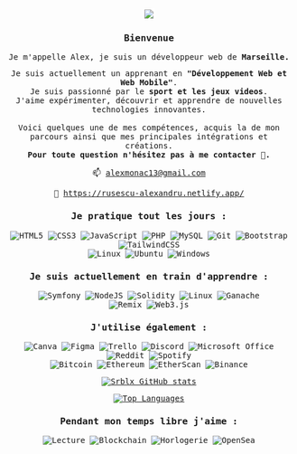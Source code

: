 <div align="center">

<img src="/Srblx.png" style="border:solid 2px white;">

<samp> 

<h3>Bienvenue</h3> 


Je m'appelle Alex, je suis un développeur web de  <b>Marseille. <img src="https://cdn-icons-png.flaticon.com/512/197/197560.png" width="13"/></b>
<br> Je suis actuellement un apprenant en <b>"Développement Web et Web Mobile"</b>.
<br> Je suis passionné par le <b> sport et les jeux videos</b>.
<br>  J'aime expérimenter, découvrir et apprendre de nouvelles technologies innovantes.  
<br> Voici quelques une de mes compétences, acquis la de mon parcours ainsi que mes principales intégrations et créations.<br> 
<b>Pour toute question n'hésitez pas à me contacter 💬.</b><br>
  
📫 alexmonac13@gmail.com
  
🧾 https://rusescu-alexandru.netlify.app/


<h3>Je pratique tout les jours :</h3>

![HTML5](https://img.shields.io/badge/html5-%23E34F26.svg?style=for-the-badge&logo=html5&logoColor=white)
![CSS3](https://img.shields.io/badge/css3-%231572B6.svg?style=for-the-badge&logo=css3&logoColor=white)
![JavaScript](https://img.shields.io/badge/javascript-%23323330.svg?style=for-the-badge&logo=javascript&logoColor=%23F7DF1E)
![PHP](https://img.shields.io/badge/PHP-777BB4?style=for-the-badge&logo=php&logoColor=white)
![MySQL](https://img.shields.io/badge/mysql-%2300f.svg?style=for-the-badge&logo=mysql&logoColor=white)
![Git](https://img.shields.io/badge/git-%23F05033.svg?style=for-the-badge&logo=git&logoColor=white)
![Bootstrap](https://img.shields.io/badge/bootstrap-%23563D7C.svg?style=for-the-badge&logo=bootstrap&logoColor=white)
![TailwindCSS](https://img.shields.io/badge/tailwindcss-%2338B2AC.svg?style=for-the-badge&logo=tailwind-css&logoColor=white)
 <br>
![Linux](https://img.shields.io/badge/Linux-FCC624?style=for-the-badge&logo=linux&logoColor=black)
![Ubuntu](https://img.shields.io/badge/Ubuntu-E95420?style=for-the-badge&logo=ubuntu&logoColor=white)
![Windows](https://img.shields.io/badge/Windows-0078D6?style=for-the-badge&logo=windows&logoColor=white)




<h3> Je suis actuellement en train d'apprendre :</h3>

![Symfony](https://img.shields.io/badge/symfony-hotpink.svg?style=for-the-badge&logo=symfony&logoColor=white)
![NodeJS](https://img.shields.io/badge/node.js-6DA55F?style=for-the-badge&logo=node.js&logoColor=white)
![Solidity](https://img.shields.io/badge/solidity-3936ff?style=for-the-badge&logo=solidity&logoColor=white)
![Linux](https://img.shields.io/badge/linux-35ad3b?style=for-the-badge&logo=linux&logoColor=white)
![Ganache](https://img.shields.io/badge/ganache-513c0e?style=for-the-badge&logo=ganache&logoColor=white)
 <br>
![Remix](https://img.shields.io/badge/remix-%23000.svg?style=for-the-badge&logo=remix&logoColor=white)
![Web3.js](https://img.shields.io/badge/web3.js-F16822?style=for-the-badge&logo=web3.js&logoColor=white)


 <h3>J'utilise également :</h3>

![Canva](https://img.shields.io/badge/canva-36b9ff?style=for-the-badge&logo=canva&logoColor=white)
![Figma](https://img.shields.io/badge/figma-9e0b0b?style=for-the-badge&logo=figma&logoColor=white)
![Trello](https://img.shields.io/badge/Trello-%23026AA7.svg?style=for-the-badge&logo=Trello&logoColor=white)
![Discord](https://img.shields.io/badge/Discord-%235865F2.svg?style=for-the-badge&logo=discord&logoColor=white)
![Microsoft Office](https://img.shields.io/badge/Microsoft_Office-D83B01?style=for-the-badge&logo=microsoft-office&logoColor=white)
![Reddit](https://img.shields.io/badge/Reddit-%23FF4500.svg?style=for-the-badge&logo=Reddit&logoColor=white)
![Spotify](https://img.shields.io/badge/Spotify-1ED760?style=for-the-badge&logo=spotify&logoColor=white)
<br>
![Bitcoin](https://img.shields.io/badge/Bitcoin-F7931A?logo=bitcoin&logoColor=fff&style=for-the-badge)
![Ethereum](https://img.shields.io/badge/Ethereum-3C3C3D?style=for-the-badge&logo=Ethereum&logoColor=white)
![EtherScan](https://img.shields.io/badge/etherscan-2F3134?style=for-the-badge&logo=Ethereum&logoColor=white)
![Binance](https://img.shields.io/badge/Binance-FCD535?style=for-the-badge&logo=binance&logoColor=white)



[![Srblx GitHub stats](https://github-readme-stats.vercel.app/api?username=srblx&show_icons=true&theme=tokyonight&rank_icon=github&count_private=true&ring_color=FFFFFF&bg_color=373737&title_color=4e44ff&icon_color=18b528&text_color=4e44ff)](https://github.com/anuraghazra/github-readme-stats)

[![Top Languages](https://github-readme-stats.vercel.app/api/top-langs/?username=srblx&layout=compact&langs_count=6&custom_title=Language%20Utilis%C3%A9&bg_color=373737&text_color=FFFFFF)](https://github.com/anuraghazra/github-readme-stats)

<h3>Pendant mon temps libre j'aime :</h3>

![Lecture](https://img.shields.io/badge/lecture-717171?style=for-the-badge&logo=book&logoColor=white)
![Blockchain](https://img.shields.io/badge/Blockchain-blue?style=for-the-badge&logo=Solidity&logoColor=white)
![Horlogerie](https://img.shields.io/badge/Horlogerie-b5b5b5?style=for-the-badge&logo=watch&logoColor=black)
![OpenSea](https://img.shields.io/badge/OpenSea-%232081E2.svg?style=for-the-badge&logo=opensea&logoColor=white)


</samp>

</div>
